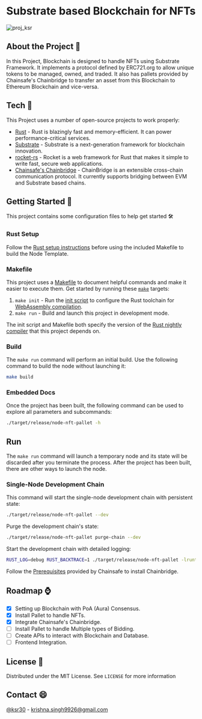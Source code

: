 # Substrate based Blockchain for NFTs
![proj_ksr](https://user-images.githubusercontent.com/40355376/113419666-87331d80-93e5-11eb-9095-de00e88ad055.jpg)

## About the Project :rocket:
In this Project, Blockchain is designed to handle NFTs using Substrate Framework. It implements a protocol defined by ERC721.org to allow unique tokens to be managed, owned, and traded. It also has pallets provided by Chainsafe's Chainbridge to transfer an asset from this Blockchain to Ethereum Blockchain and vice-versa.

## Tech :muscle:
This Project uses a number of open-source projects to work properly:

- [Rust](https://www.rust-lang.org/) - Rust is blazingly fast and memory-efficient. It can power performance-critical services.
- [Substrate](https://github.com/paritytech/substrate) - Substrate is a next-generation framework for blockchain innovation.
- [rocket-rs](https://rocket.rs/) - Rocket is a web framework for Rust that makes it simple to write fast, secure web applications.
- [Chainsafe's Chainbridge](https://github.com/ChainSafe/ChainBridge) - ChainBridge is an extensible cross-chain communication protocol. It currently supports bridging between EVM and Substrate based chains.
## Getting Started :telescope:

This project contains some configuration files to help get started :hammer_and_wrench:

### Rust Setup

Follow the [Rust setup instructions](./doc/rust-setup.md) before using the included Makefile to
build the Node Template.

### Makefile

This project uses a [Makefile](Makefile) to document helpful commands and make it easier to execute
them. Get started by running these [`make`](https://www.gnu.org/software/make/manual/make.html)
targets:

1. `make init` - Run the [init script](scripts/init.sh) to configure the Rust toolchain for
   [WebAssembly compilation](https://substrate.dev/docs/en/knowledgebase/getting-started/#webassembly-compilation).
1. `make run` - Build and launch this project in development mode.

The init script and Makefile both specify the version of the
[Rust nightly compiler](https://substrate.dev/docs/en/knowledgebase/getting-started/#rust-nightly-toolchain)
that this project depends on.

### Build

The `make run` command will perform an initial build. Use the following command to build the node
without launching it:

```sh
make build
```

### Embedded Docs

Once the project has been built, the following command can be used to explore all parameters and
subcommands:

```sh
./target/release/node-nft-pallet -h
```

## Run

The `make run` command will launch a temporary node and its state will be discarded after you
terminate the process. After the project has been built, there are other ways to launch the node.

### Single-Node Development Chain

This command will start the single-node development chain with persistent state:

```bash
./target/release/node-nft-pallet --dev
```

Purge the development chain's state:

```bash
./target/release/node-nft-pallet purge-chain --dev
```

Start the development chain with detailed logging:

```bash
RUST_LOG=debug RUST_BACKTRACE=1 ./target/release/node-nft-pallet -lruntime=debug --dev
```
Follow the [Prerequisites](https://chainbridge.chainsafe.io/local/) provided by Chainsafe to install Chainbridge.


## Roadmap :watch:
- [x] Setting up Blockchain with PoA (Aura) Consensus.
- [x] Install Pallet to handle NFTs.
- [x] Integrate Chainsafe's Chainbridge.
- [ ] Install Pallet to handle Multiple types of Bidding.
- [ ] Create APIs to interact with Blockchain and Database.
- [ ] Frontend Integration.

## License :pushpin:

Distributed under the MIT License. See `LICENSE` for more information


## Contact :smile:

[@ksr30](https://www.linkedin.com/in/krishna-singh-b37671170/) - krishna.singh9926@gmail.com
